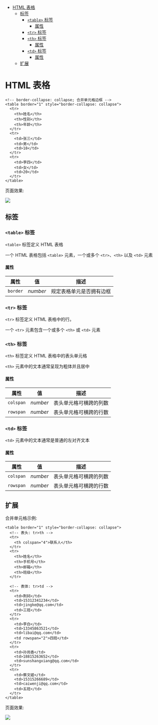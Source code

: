 <!--
 * @Author: shenxh
 * @Date: 2021-12-13 16:47:50
 * @LastEditors: shenxh
 * @LastEditTime: 2021-12-13 16:47:50
 * @Description: HTML 表格
-->

<!-- TOC -->

- [HTML 表格](#html-表格)
  - [标签](#标签)
    - [`<table>` 标签](#table-标签)
      - [属性](#属性)
    - [`<tr>` 标签](#tr-标签)
    - [`<th>` 标签](#th-标签)
      - [属性](#属性-1)
    - [`<td>` 标签](#td-标签)
      - [属性](#属性-2)
  - [扩展](#扩展)

# HTML 表格
```
<!-- border-collapse: collapse; 合并单元格边框 -->
<table border="1" style="border-collapse: collapse">
  <tr>
    <th>姓名</th>
    <th>性别</th>
    <th>年龄</th>
  </tr>
  <tr>
    <td>张三</td>
    <td>男</td>
    <td>18</td>
  </tr>
  <tr>
    <td>李四</td>
    <td>女</td>
    <td>20</td>
  </tr>
</table>
```
页面效果:

![](https://upload-images.jianshu.io/upload_images/4804567-056c1d6a104f71fb.png?imageMogr2/auto-orient/strip%7CimageView2/2/w/1240)

## 标签

### `<table>` 标签
`<table>` 标签定义 HTML 表格

一个 HTML 表格包括 `<table>` 元素，一个或多个 `<tr>`、`<th>` 以及 `<td>` 元素

#### 属性
|属性|值|描述|
|-|-|-|
|`border`|*number*|规定表格单元是否拥有边框|

### `<tr>` 标签
`<tr>` 标签定义 HTML 表格中的行。

一个 `<tr>` 元素包含一个或多个 `<th>` 或 `<td>` 元素

### `<th>` 标签
`<th>` 标签定义 HTML 表格中的表头单元格

`<th>` 元素中的文本通常呈现为粗体并且居中

#### 属性
|属性|值|描述|
|-|-|-|
|`colspan`|*number*|表头单元格可横跨的列数|
|`rowspan`|*number*|表头单元格可横跨的行数|

### `<td>` 标签
`<td>` 元素中的文本通常是普通的左对齐文本

#### 属性
|属性|值|描述|
|-|-|-|
|`colspan`|*number*|表头单元格可横跨的列数|
|`rowspan`|*number*|表头单元格可横跨的行数|

## 扩展
合并单元格示例:
```
<table border="1" style="border-collapse: collapse">
  <!-- 表头: tr>th -->
  <tr>
    <th colspan="4">联系人</th>
  </tr>
  <tr>
    <th>姓名</th>
    <th>手机号</th>
    <th>邮箱</th>
    <th>班级</th>
  </tr>

  <!-- 表体: tr>td -->
  <tr>
    <td>荆轲</td>
    <td>15312341234</td>
    <td>jingke@qq.com</td>
    <td>三班</td>
  </tr>
  <tr>
    <td>李白</td>
    <td>13345863521</td>
    <td>libai@qq.com</td>
    <td rowspan="2">四班</td>
  </tr>
  <tr>
    <td>孙尚香</td>
    <td>18815263652</td>
    <td>sunshangxiang@qq.com</td>
  </tr>
  <tr>
    <td>蔡文姬</td>
    <td>15315266689</td>
    <td>caiwenji@qq.com</td>
    <td>五班</td>
  </tr>
</table>
```
页面效果:

![](https://upload-images.jianshu.io/upload_images/4804567-0614d7f8f86164bc.png?imageMogr2/auto-orient/strip%7CimageView2/2/w/1240)
